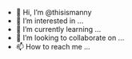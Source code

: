 - 👋 Hi, I’m @thisismanny
- 👀 I’m interested in ...
- 🌱 I’m currently learning ...
- 💞️ I’m looking to collaborate on ...
- 📫 How to reach me ...

<!---
thisismanny/thisismanny is a ✨ special ✨ repository because its `README.md` (this file) appears on your GitHub profile.
You can click the Preview link to take a look at your changes.
--->
